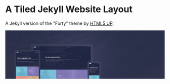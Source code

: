 # A Tiled Jekyll Website Layout

A Jekyll version of the "Forty" theme by [HTML5 UP](https://html5up.net/).  

![Forty Theme](assets/images/forty.jpg "Forty Theme")
